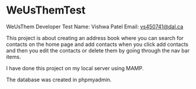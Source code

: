 # WeUsThemTest
WeUsThem Developer Test
Name: Vishwa Patel
Email: vs450741@dal.ca

This project is about creating an address book where you can search for contacts on the home page and add contacts when you click add contacts and then you edit the contacts or delete them by going through the nav bar items.

I have done this project on my local server using MAMP.

The database was created in phpmyadmin.

